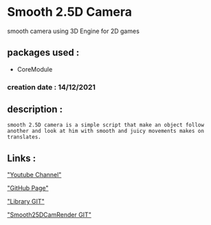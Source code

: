 # Smooth 2.5D Camera
smooth camera using 3D Engine for 2D games

## packages used :

- CoreModule

### creation date : 14/12/2021

## description :
```
smooth 2.5D camera is a simple script that make an object follow another and look at him with smooth and juicy movements makes on translates.
```

## Links :
["Youtube Channel"](https://www.youtube.com/channel/UC-_DDdI316_BYs7HlO260OA)

["GitHub Page"](https://github.com/Light974-M)

["Library GIT"](https://github.com/Light974-M/UnityPersonalDataBank)

["Smooth25DCamRender GIT"](https://github.com/Light974-M/UnityPersonalDataBank/tree/main/CamerasAndCharacterControllers/Cameras/Smooth25DCamRender)